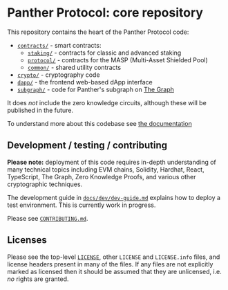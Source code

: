 # Panther Protocol: core repository

This repository contains the heart of the Panther Protocol code:

- [`contracts/`](contracts) - smart contracts:
  - [`staking/`](contracts/contracts/staking) - contracts for classic and advanced staking
  - [`protocol/`](contracts/contracts/protocol) - contracts for the MASP (Multi-Asset Shielded Pool)
  - [`common/`](contracts/contracts/common) - shared utility contracts
- [`crypto/`](crypto) - cryptography code
- [`dapp/`](dapp) - the frontend web-based dApp interface
- [`subgraph/`](subgraph) - code for Panther's subgraph on [The Graph](https://thegraph.com/en/)

It does _not_ include the zero knowledge circuits, although these will be published in the future.

To understand more about this codebase see [the documentation](docs/get-started.md)

## Development / testing / contributing

**Please note:** deployment of this code requires in-depth
understanding of many technical topics including EVM chains, Solidity,
Hardhat, React, TypeScript, The Graph, Zero Knowledge Proofs, and
various other cryptographic techniques.

The development guide in [`docs/dev/dev-guide.md`](docs/dev-guide.md)
explains how to deploy a test environment. This is currently work in
progress.

Please see [`CONTRIBUTING.md`](CONTRIBUTING.md).

<!-- PVL the software development company can't host DAO-related content for legal reasons, therefore the following links are deprecated and the content will be relocated to a new home. Retain these links until such time as the content has a new home, as they point at the (delinked) backend material available in the repo that host these docs:

## Community resources

Please see the Panther DAO documentation on -->
<!-- [Community](https://docs.pantherprotocol.io/dao/support/community) and -->
<!-- [Other resources](https://docs.pantherprotocol.io/dao/support/other-resources). -->

## Licenses

Please see the top-level [`LICENSE`](LICENSE), other `LICENSE` and
`LICENSE.info` files, and license headers present in many of the
files. If any files are not explicitly marked as licensed then it
should be assumed that they are unlicensed, i.e. _no_ rights are
granted.
